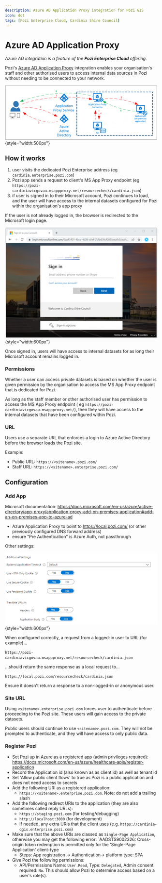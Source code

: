 ```yaml
---
description: Azure AD Application Proxy integration for Pozi GIS
icon: dot
tags: [Pozi Enterprise Cloud, Cardinia Shire Council]
---
```


# Azure AD Application Proxy

*Azure AD integration is a feature of the **Pozi Enterprise Cloud** offering.*

Pozi's [Azure AD Application Proxy](https://azure.microsoft.com/en-au/services/active-directory/) integration enables your organisation's staff and other authorised users to access internal data sources in Pozi without needing to be connected to your network.

![](/dev-guide/img/azure-app-proxy-overview.png){style="width:500px"}

## How it works

1. user visits the dedicated Pozi Enterprise address (eg `cardinia.enterprise.pozi.com`)
2. Pozi app sends a request to client's MS App Proxy endpoint (eg `https://pozi-cardiniavicgovau.msappproxy.net/resourcecheck/cardinia.json`)
3. if user is signed in to their Microsoft account, Pozi continues to load, and the user will have access to the internal datasets configured for Pozi within the organisation's app proxy

If the user is not already logged in, the browser is redirected to the Microsoft login page.

![](./img/azure-ad-login.png){style="width:600px"}

Once signed in, users will have access to internal datasets for as long their Microsoft account remains logged in.

### Permissions

Whether a user can access private datasets is based on whether the user is given permission by the organisation to access the MS App Proxy endpoint that is dedicated for Pozi.

As long as the staff member or other authorised user has permission to access the MS App Proxy endpoint ( eg `https://pozi-cardiniavicgovau.msappproxy.net/`), then they will have access to the internal datasets that have been configured within Pozi.

### URL

Users use a separate URL that enforces a login to Azure Active Directory before the browser loads the Pozi site.

Example:

* Public URL: `https://<sitename>.pozi.com/`
* Staff URL: `https://<sitename>.enterprise.pozi.com/`

## Configuration

### Add App

Microsoft documentation: https://docs.microsoft.com/en-us/azure/active-directory/app-proxy/application-proxy-add-on-premises-application#add-an-on-premises-app-to-azure-ad

* Azure Application Proxy to point to https://local.pozi.com/ (or other previously configured DNS forward address)
* ensure "Pre Authentication" is Azure Auth, not passthrough

Other settings:

![](/dev-guide/img/azure-settings.png){style="width:600px"}

When configured correctly, a request from a logged-in user to URL (for example)...

`https://pozi-cardiniavicgovau.msappproxy.net/resourcecheck/cardinia.json`

...should return the same response as a local request to...

`https://local.pozi.com/resourcecheck/cardinia.json`

Ensure it doesn't return a response to a non-logged-in or anonymous user.

### Site URL

Using `<sitename>.enterprise.pozi.com` forces user to authenticate before proceeding to the Pozi site. These users will gain access to the private datasets.

Public users should continue to use `<sitename>.pozi.com`. They will not be prompted to authenticate, and they will have access to only public data.

### Register Pozi

* Set Pozi up in Azure as a registered app (admin privileges required): https://docs.microsoft.com/en-us/azure/healthcare-apis/register-application
* Record the Application id (also known as as client id) as well as tenant id
* Set 'Allow public client flows' to true as Pozi is a public application and does not need access to secrets
* Add the following URI as a registered application:
  * `https://<sitename>.enterprise.pozi.com`. Note: do not add a trailing slash
* Add the following redirect URIs to the application (they are also sometimes called reply URLs):
  * `https://staging.pozi.com` (for testing/debugging)
  * `http://localhost:3000` (for development)
  * If needed, any extra URIs that the client uses (e.g. `https://cardinia-qgis.enterprise.pozi.com`)
* Make sure that the above URIs are classed as `Single-Page Application`, otherwise you may get the following error: `AADSTS9002326: Cross-origin token redemption is permitted only for the 'Single-Page Application' client-type
   - Steps: App registration -> Authentication-> platform type: SPA
* Give Pozi the following permissions:
  - API/Permissions Name: `User.Read`, Type: `Delegated`, Admin consent required: `No`. This should allow Pozi to determine access based on a user's role(s).

